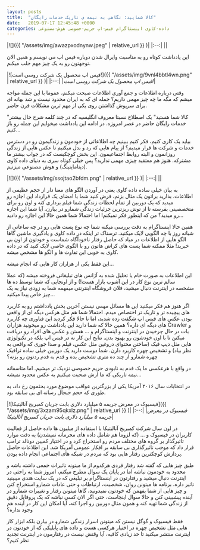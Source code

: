 ```yaml
---
layout: posts
title:  "کالا شمایید: نگاهی به نیمه ی تاریک خدمات رایگان"
date:   2019-07-17 12:45:48 +0000
categories: داده-کاوی اینستاگرام فیس-اپ حریم-خصوصی هوش-مصنوعی
---
```

|![]({{ "/assets/img/awazpxodnynw.jpeg" | relative_url }} )|
|:--:|
||

این یادداشت کوتاه رو به مناسبت وایرال شدن دوباره فیس اپ می نویسم و همین الان توجهتون رو به یک چیز مهم جلب میکنم.

|![فیس اپ محصول یک شرکت روسی است!]({{ "/assets/img/9vnl4bbtl4wn.png" | relative_url }} )|
|:--:|
|*فیس اپ محصول یک شرکت روسی است!*|

وقتی درباره اطلاعات و جمع آوری اطلاعات صبحت میکنم، عموما با این جمله مواجه میشم که مگه ما چه چیز مهمی داریم؟ جمله ای که به ایران محدود نیست و شد بهانه ای برای سرپوش گذاشتن روی یکی از مهم ترین مشکلات قرن حاضر.

"کالا شما هستید" یک اصطلاح نسبتا معروف انگلیسیه که در چند کلمه شرح حال بیشتر خدمات رایگان حاضر در عصر امروزه. در ادامه این یادداشت میخوایم این جمله رو باز کنیم...

بیاید یک کاری کنیم، فکر کنیم ببینیم چه اطلاعاتی از خودمون و زندگیمون رو در دسترس خدمات و شرکت ها قرار میدیم؟ از پیام هایی که رد و بدل میکنیم تا عکس هایی از زندگی روزانمون و البته روابط اجتماعیمون. این بخش کوچکیست که در جواب بیشتر ما مشترکه. هنوز هم معتقید چیزی مهمی ندارید؟ پس خیلی کوتاه سری به دنیای داده کاوی (دیتاماینینگ) و هوش مصنوعی میزنیم.

|![]({{ "/assets/img/ssojtao2bfdm.png" | relative_url }} )|
|:--:|
||

  

به بیان خیلی ساده داده کاوی یعنی در آوردن الگو های معنا دار از حجم عظیمی از اطلاعات. بذارید براتون یک مثال بزنم، فرض کنید شما با امضای یک قرارداد این اجازه رو میدید که یک دوربین از تمام لحظات زندگی شما فیلم برداری کنه و اون رو برای متخصصینی بفرسته تا از توش ریزترین جزئیات زندگی شمارو در بیارن. آیا شما این اجازه رو میدید؟ من که اینطور فکر نمیکنم! اما احتمالا شما همین حالا این اجازه رو دادید...

همین حالا اینستاگرام به دقت بررسی میکنه شما چه نوع پست هایی رو در چه ساعاتی از شبانه روز با چه الگویی لایک میکنید. ترسناک تر اینکه در داده کاوی و یادگیری ماشین گاها الگو هایی از اطلاعات در میاد که حاصل رفتار ناخودآگاه شماست و خودتون از اون بی خبرید! مثلا ممکنه شما پست های کراش هاتون رو با الگوی خاصی لایک کنید که در داده کاوی به خوبی این تفاوت ها و الگو ها مشخص میشه.

این فقط یکی از هزاران کار هایی که انجام میشه...

این اطلاعات به صورت خام یا تحلیل شده به آژانس های تبلیغاتی فروخته میشه (که عملا سالم ترین نوع کار در این آشوب بازار هست!) و از اونجایی که شما توسط ده ها مشخصه در اینترنت دنبال میشید، فلان فروشگاه اینترنتی میفهمه شما به زودی نیاز به یک چیز خاص پیدا میکنید...

اگر هنوز هم فکر میکنید این ها مسائل مهمی نیستن آخرین بخش یادداشتم رو به کاربرد های پیچیده تر و تاریک تر اختصاص میدم. احتمالا شما هم مثل هرکس دیگه ای از واقعی بودن عکس های فیس اپ شگفت زده شدید، اما تا حالا فکر کردید این فناوری چه کاربرد های دیگه ای داره؟ همین حالا که شما دارید این یادداشت رو میخونید هزاران Crawler و بات در حال چرخیدن در اینترنت و اینستاگرام و ... هستن و عکس های افراد رو دریافت میکنن تا با اون خودشون رو بهبود بدن. نتایج این کار نه در فیس اپ بلکه در تکنولوژی هایی مثل دیپ فیک (ساختن محتوای دروغین مثل عکس، فیلم و صدا جوری که واقعی به نظر بیاد) و تشخیص چهره کاربرد دارن. شما دوست دارید یک دوربین خیلی ساده ترافیک چهره شمارو از چند ده متری تشخیص بده و قدم به قدم ردتون رو بزنه؟

در واقع با هرعکسی ما یک قدم به نابودی حریم خصوصی نزدیک تر میشیم. اما متاسفانه نیمه تاریکی که ما ازش صحبت میکنیم به عکس محدود نمیشه...

در انتخابات سال ۲۰۱۶ آمریکا یکی از بزرگترین عواقب موضوع مورد بحثمون رخ داد، به طوری که حجم جنجال رسانه ای بی سابقه بود.

|![فیسبوک در معرض جریمه ۵ میلیارد دلاری بابت جریان کمبریج آنالیتیکا]({{ "/assets/img/3xzam95qkxlz.png" | relative_url }} )|
|:--:|
|*فیسبوک در معرض جریمه ۵ میلیارد دلاری بابت جریان کمبریج آنالیتیکا*|

در اون سال شرکت کمبریج آنالیتیکا با استفاده از میلیون ها داده حاصل از فعالیت کاربران در فیسبوک و ... (که لزوما هم شامل داده های محرمانه نمیشدن) به دقت موارد تاثیرگذار بر گروه های مختلف مردم رو استخراج کرد و در اختیار کمپین دونالد ترامپ قرار داد که موجب تاثیرگذاری بی سابقه بر افکار عمومی آمریکا شد. این اطلاعات حاصل پردازش کوچکترین رفتار هایی بود که مردم در شبکه های اجتماعی انجام داده بودن.

طبق چیز هایی که گفته شد رفتار فردی هرکدوم از ما میتونه تاثیرات جمعی داشته باشه و محدود به خودمون نباشه اما در پایان یک سوال مطرح میکنم، امروز شما به راحتی در اینترنت دنبال میشید و رفتارتون در اینستاگرام بر تبلیغی که در یک سایت هندی میبینید تاثیر داره، برنامه ها میتونن روان، شخصیت، ارتباطات و حتی عادات شمارو استخراج کنن و چیز هایی از شما بفهمن که خودتون نمیدونید، گاها میتونن رفتار و تغییرات شمارو در آینده پیشبینی کنن و حالا سوال اینجاست، حتی اگر الان کسی نباشه که یک پروفایل دقیق از زندگی شما تهیه کنه و همون مثال دوربین رو اجرا کنه، آیا امکان این کار در آینده هم وجود نداره؟

فقط فیسبوک و گوگل نیستن که میتونن اسرار زندگی شمارو در بیارن بلکه ابزار کار هایی مثل تشخیص چهره در اختیار هرکسی هست و داده های پابلیکی که از خودتون در اینترنت منتشر میکنید تا حد زیادی کافیه، آیا وقتش نیست در رفتارمون در اینترنت تجدید نظر کنیم؟